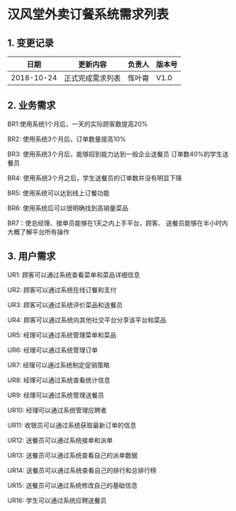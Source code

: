# 汉风堂外卖订餐系统需求列表

## 1. 变更记录
|日期|更新内容|负责人|版本号|
|---|---|---|---|
|2018-10-24|正式完成需求列表|恽叶霄|V1.0|


## 2. 业务需求
BR1:使用系统1个月后，一天的实际顾客数提高20%

BR2: 使用系统3个月后，订单数量提高10%

BR3: 使用系统3个月后，能够招到能力达到一般企业送餐员
订单数40%的学生送餐员

BR4: 使用系统3个月之后，学生送餐员的订单数并没有明显下降

BR5: 使用系统可以达到线上订餐功能

BR6: 使用系统后可以很明确找到高销量菜品

BR7：使总经理、接单员能够在1天之内上手平台，顾客、
送餐员能够在半小时内大概了解平台所有操作


## 3. 用户需求
UR1: 顾客可以通过系统查看菜单和菜品详细信息

UR2: 顾客可以通过系统在线订餐和支付

UR3: 顾客可以通过系统评价菜品和送餐员

UR4: 顾客可以通过系统向其他社交平台分享该平台和菜品

UR5: 经理可以通过系统管理菜单和菜品

UR6: 经理可以通过系统管理订单

UR7: 经理可以通过系统制定促销策略

UR8: 经理可以通过系统查看统计信息

UR9: 经理可以通过系统管理送餐员

UR10: 经理可以通过系统管理应聘者

UR11: 收银员可以通过系统获取最新订单的信息

UR12: 送餐员可以通过系统接单和派单

UR13: 送餐员可以通过系统查看自己的派单数据

UR14: 送餐员可以通过系统查看自己的排行和总排行榜

UR15: 送餐员可以通过系统修改自己的基础信息

UR16: 学生可以通过系统应聘送餐员


